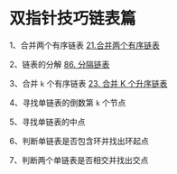 # 双指针技巧链表篇

1、合并两个有序链表 
      [21.合并两个有序链表](https://leetcode.cn/problems/merge-two-sorted-lists/)

2、链表的分解
      [86. 分隔链表](https://leetcode.com/problems/partition-list/)

3、合并 `k` 个有序链表
      [23. 合并 K 个升序链表](https://leetcode.cn/problems/merge-k-sorted-lists/)

4、寻找单链表的倒数第 `k` 个节点

5、寻找单链表的中点

6、判断单链表是否包含环并找出环起点

7、判断两个单链表是否相交并找出交点